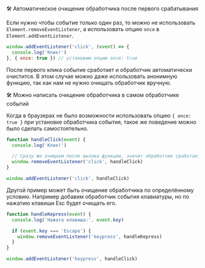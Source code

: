 🛠 Автоматическое очищение обработчика после первого срабатывания

Если нужно чтобы событие только один раз, то можно не использовать `Element.removeEventListener`, а использовать опцию `once` в `Element.addEventListener`.

```js
window.addEventListener('click', (event) => {
  console.log('Клик!')
}, { once: true }) // установим опцию once: true
```

После первого клика событие сработает и обработчик автоматически очистится. В этом случае можно даже использовать анонимную функцию, так как нам не нужно очищать обработчик вручную.

🛠 Можно написать очищение обработчика в самом обработчике событий

Когда в браузерах не было возможности использовать опцию `{ once: true }` при установке обработчика события, такое же поведение можно было сделать самостоятельно.

```js
function handleClick(event) {
  console.log('Клик!')

  // Сразу же очищаем после вызова функции, значит обработчие сработает только один раз
  window.removeEventListener('click', handleClick)
}

window.addEventListener('click', handleClick)
```

Другой пример может быть очищение обработчика по определённому условию. Например добавим обработчик события клавиатуры, но по нажатию клавиши Esc будет очищать его.

```js
function handleKepress(event) {
  console.log('Нажата клавиша:', event.key)

  if (event.key === 'Escape') {
    window.removeEventListener('keypress', handleKepress)
  }
}

window.addEventListener('keypress', handleClick)
```
